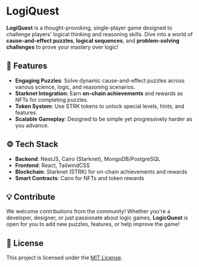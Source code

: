 # LogiQuest

**LogiQuest** is a thought-provoking, single-player game designed to challenge players' logical thinking and reasoning skills. Dive into a world of **cause-and-effect puzzles**, **logical sequences**, and **problem-solving challenges** to prove your mastery over logic!

## 🚀 Features
- **Engaging Puzzles**: Solve dynamic cause-and-effect puzzles across various science, logic, and reasoning scenarios.
- **Starknet Integration**: Earn **on-chain achievements** and rewards as NFTs for completing puzzles.
- **Token System**: Use STRK tokens to unlock special levels, hints, and features.
- **Scalable Gameplay**: Designed to be simple yet progressively harder as you advance.

## ⚙️ Tech Stack
- **Backend**: NestJS, Cairo (Starknet), MongoDB/PostgreSQL
- **Frontend**: React, TailwindCSS
- **Blockchain**: Starknet (STRK) for on-chain achievements and rewards
- **Smart Contracts**: Cairo for NFTs and token rewards

## 💡 Contribute
We welcome contributions from the community! Whether you're a developer, designer, or just passionate about logic games, **LogicQuest** is open for you to add new puzzles, features, or help improve the game!

## 📜 License
This project is licensed under the [MIT License](LICENSE).